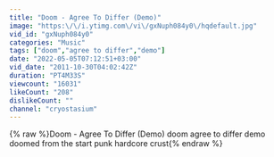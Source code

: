 ```yaml
---
title: "Doom - Agree To Differ (Demo)"
image: "https:\/\/i.ytimg.com\/vi\/gxNuph084y0\/hqdefault.jpg"
vid_id: "gxNuph084y0"
categories: "Music"
tags: ["doom","agree to differ","demo"]
date: "2022-05-05T07:12:51+03:00"
vid_date: "2011-10-30T04:02:42Z"
duration: "PT4M33S"
viewcount: "16031"
likeCount: "208"
dislikeCount: ""
channel: "cryostasium"
---
```

{% raw %}Doom - Agree To Differ (Demo) doom agree to differ demo doomed from the start punk hardcore crust{% endraw %}
